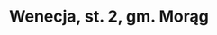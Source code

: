 ---
title: Wenecja, st. 2, gm. Morąg
opis: "Duży starożytny kurhan wykorzystany w średniowieczu jako element fortyfikacji."
ikona: "ryc1.jpg"
sprawozdanie: "sprawozdanie.pdf"
plan_pdf: "plan.pdf"
plan_3d: "3d.jpg"
kontekst:
 - img: "lotnicze.jpg"
   desc: ""
 - img: "rsd.jpg"
   desc: ""
 - img: "warstwice.jpg"
   desc: ""
 - img: "ryc6.jpg"
   desc: ""
 - img: "mapa.jpg"
   desc: ""
badania:
 - img: "ryc2.jpg"
   desc: ""
 - img: "ryc3.jpg"
   desc: ""
 - img: "ryc4.jpg"
   desc: ""
 - img: "ryc5.jpg"
   desc: ""
znaleziska:
 - img: "ryc6.png"
   desc: ""
---